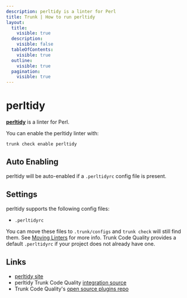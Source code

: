 ```yaml
---
description: perltidy is a linter for Perl
title: Trunk | How to run perltidy
layout:
  title:
    visible: true
  description:
    visible: false
  tableOfContents:
    visible: true
  outline:
    visible: true
  pagination:
    visible: true
---
```


# perltidy

[**perltidy**](https://metacpan.org/dist/Perl-Tidy/view/bin/perltidy) is a linter for Perl.

You can enable the perltidy linter with:

```shell
trunk check enable perltidy
```

## Auto Enabling

perltidy will be auto-enabled if a `.perltidyrc` config file is present.

## Settings

perltidy supports the following config files:
* `.perltidyrc`

You can move these files to `.trunk/configs` and `trunk check` will still find them. See [Moving Linters](../configure-linters#moving-linters) for more info.
Trunk Code Quality provides a default `.perltidyrc` if your project does not already have one.



## Links

- [perltidy site](https://metacpan.org/dist/Perl-Tidy/view/bin/perltidy)
- perltidy Trunk Code Quality [integration source](https://github.com/trunk-io/plugins/tree/main/linters/perltidy)
- Trunk Code Quality's [open source plugins repo](https://github.com/trunk-io/plugins/tree/main)
